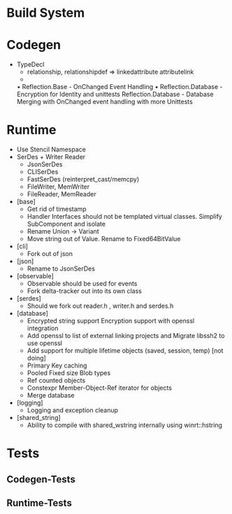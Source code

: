 # Build System

# Codegen
* TypeDecl
    - relationship, relationshipdef => linkedattribute attributelink
    - 
	• Reflection.Base - OnChanged Event Handling
	• Reflection.Database - Encryption for Identity and unittests
Reflection.Database - Database Merging with OnChanged event handling with more Unittests

# Runtime

* Use Stencil Namespace
* SerDes + Writer Reader
    - JsonSerDes
    - CLISerDes
    - FastSerDes (reinterpret_cast/memcpy)
    - FileWriter, MemWriter
    - FileReader, MemReader
* [base] 
    - Get rid of timestamp
    - Handler Interfaces should not be templated virtual classes. Simplify SubComponent and isolate
    - Rename Union -> Variant
    - Move string out of Value. Rename to Fixed64BitValue
* [cli]
    - Fork out of json
* [json]
    - Rename to JsonSerDes
* [observable]
    - Observable should be used for events
    - Fork delta-tracker out into its own class
* [serdes]
    - Should we fork out reader.h , writer.h and serdes.h
* [database]
    - Encrypted string support Encryption support with openssl integration
    - Add openssl to list of external linking projects and Migrate libssh2 to use openssl
    - Add support for multiple lifetime objects (saved, session, temp) [not doing]
	- Primary Key caching
	- Pooled Fixed size Blob types
	- Ref counted objects
	- Constexpr Member-Object-Ref iterator for objects
	- Merge database
* [logging]
	- Logging and exception cleanup
* [shared_string]
    - Ability to compile with shared_wstring internally using winrt::hstring

# Tests
## Codegen-Tests

## Runtime-Tests
